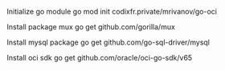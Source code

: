 Initialize go module
go mod init codixfr.private/mrivanov/go-oci

Install package mux
go get github.com/gorilla/mux

Install mysql package
go get github.com/go-sql-driver/mysql

Install oci sdk
go get github.com/oracle/oci-go-sdk/v65
